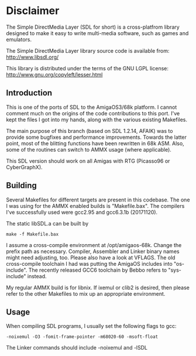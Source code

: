 Disclaimer
==========

The Simple DirectMedia Layer (SDL for short) is a cross-platfrom library
designed to make it easy to write multi-media software, such as games and
emulators.

The Simple DirectMedia Layer library source code is available from:
http://www.libsdl.org/

This library is distributed under the terms of the GNU LGPL license:
http://www.gnu.org/copyleft/lesser.html


Introduction
------------

This is one of the ports of SDL to the AmigaOS3/68k platform. I cannot
comment much on the origins of the code contributions to this port. I've
kept the files I got into my hands, along with the various existing Makefiles.

The main purpose of this branch (based on SDL 1.2.14, AFAIK) was to provide 
some bugfixes and performance improvements. Towards the latter point, most of
the blitting functions have been rewritten in 68k ASM. Also, some of the routines
can switch to AMMX usage (where applicable). 

This SDL version should work on all Amigas with RTG (Picasso96 or CyberGraphX).


Building
--------

Several Makefiles for different targets are present in this codebase. The one
I was using for the AMMX enabled builds is "Makefile.bax". The compilers I've 
successfully used were gcc2.95 and gcc6.3.1b (20171120).

The static libSDL.a can be built by

    make -f Makefile.bax

I assume a cross-compile environment at /opt/amigaos-68k. Change the prefix path
as necessary. Compiler, Assembler and Linker binary names might need adjusting, too.
Please also have a look at VFLAGS. The old cross-compile toolchain I had was putting
the AmigaOS includes into "os-include". The recently released GCC6 toolchain by Bebbo
refers to "sys-include" instead.

My regular AMMX build is for libnix. If ixemul or clib2 is desired, then please refer to 
the other Makefiles to mix up an appropriate environment.


Usage
-----

When compiling SDL programs, I usually set the following flags to gcc: 

    -noixemul -O3 -fomit-frame-pointer -m68020-60 -msoft-float 

The Linker commands should include -noixemul and -lSDL

